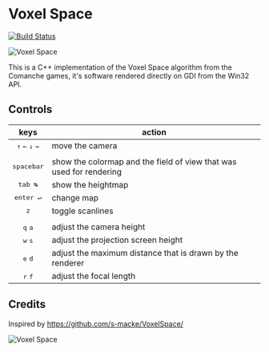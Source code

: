 Voxel Space
===========
[![Build Status](https://travis-ci.org/mcsalgado/voxel_space.svg?branch=master)](https://travis-ci.org/mcsalgado/voxel_space)

![Voxel Space](https://i.imgur.com/CEvbciO.jpg)

This is a C++ implementation of the Voxel Space algorithm from the Comanche games, it's software rendered directly on GDI from the Win32 API.

## Controls
| keys | action |
|:----:|--------|
| <kbd>↑</kbd> <kbd>←</kbd> <kbd>↓</kbd> <kbd>→</kbd> | move the camera |
| | |
| <kbd>spacebar</kbd> | show the colormap and the field of view that was used for rendering |
| <kbd>tab ↹</kbd> | show the heightmap |
| <kbd>enter ↵</kbd> | change map |
| <kbd>z</kbd> | toggle scanlines |
| | |
| <kbd>q</kbd> <kbd>a | adjust the camera height |
| <kbd>w</kbd> <kbd>s | adjust the projection screen height |
| <kbd>e</kbd> <kbd>d | adjust the maximum distance that is drawn by the renderer |
| <kbd>r</kbd> <kbd>f | adjust the focal length |

## Credits

Inspired by https://github.com/s-macke/VoxelSpace/

![Voxel Space](https://i.imgur.com/5Fb4qfR.jpg)
